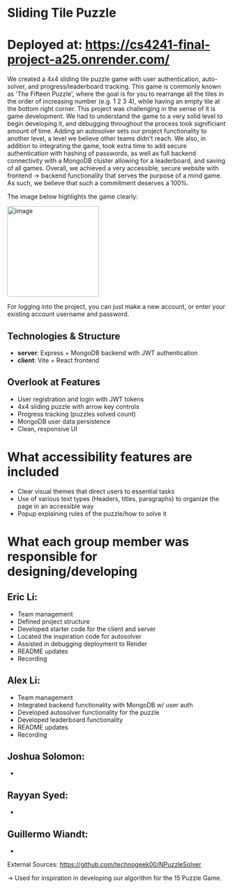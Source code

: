 # Sliding Tile Puzzle
# Deployed at: https://cs4241-final-project-a25.onrender.com/
We created a 4x4 sliding tile puzzle game with user authentication, auto-solver, and progress/leaderboard tracking. This game is commonly known as 'The Fifteen Puzzle', where the goal is for you to rearrange all the tiles in the order of increasing number (e.g. 1 2 3 4), while having an empty tile at the bottom right corner. This project was challenging in the sense of it is game development. We had to understand the game to a very solid level to begin developing it, and debugging throughout the process took significiant amount of time. Adding an autosolver sets our project functionality to another level, a level we believe other teams didn't reach. We also, in addition to integrating the game, took extra time to add secure authentication with hashing of passwords, as well as full backend connectivity with a MongoDB cluster allowing for a leaderboard, and saving of all games. Overall, we achieved a very accessible, secure website with frontend -> backend functionality that serves the purpose of a mind game. As such, we believe that such a commitment deserves a 100%. 

The image below highlights the game clearly: 

<img width="210" height="207" alt="image" src="https://github.com/user-attachments/assets/abdaaa47-e6d4-4009-b578-18abc755dfe6" />


For logging into the project, you can just make a new account, or enter your existing account username and password. 


## Technologies & Structure
- **server**: Express + MongoDB backend with JWT authentication
- **client**: Vite + React frontend

## Overlook at Features
- User registration and login with JWT tokens
- 4x4 sliding puzzle with arrow key controls  
- Progress tracking (puzzles solved count)
- MongoDB user data persistence
- Clean, responsive UI

# What accessibility features are included
- Clear visual themes that direct users to essential tasks
- Use of various text types (Headers, titles, paragraphs) to organize the page in an accessible way
- Popup explaining rules of the puzzle/how to solve it

# What each group member was responsible for designing/developing
## Eric Li: 
- Team management
- Defined project structure
- Developed starter code for the client and server
- Located the inspiration code for autosolver
- Assisted in debugging deployment to Render
- README updates
- Recording
  
## Alex Li:
- Team management
- Integrated backend functionality with MongoDB w/ user auth
- Developed autosolver functionality for the puzzle
- Developed leaderboard functionality
- README updates
- Recording
  
## Joshua Solomon:
- 

## Rayyan Syed:
- 

## Guillermo Wiandt: 
-


External Sources: 
https://github.com/technogeek00/NPuzzleSolver 

-> Used for inspiration in developing our algorithm for the 15 Puzzle Game. 

